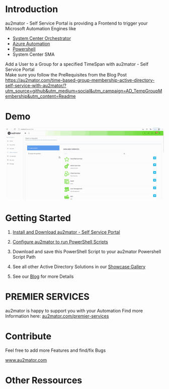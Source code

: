 # Introduction

au2mator - Self Service Portal is providing a Frontend to trigger your Microsoft Automation Engines like

- <a href="https://www.au2mator.com/orchestrator/?utm_source=github&utm_medium=social&utm_campaign=AD_TempGroupMembership&utm_content=Readme" target="_blank">System Center Orchestrator</a>
- <a href="https://www.au2mator.com/AzureAutomation/?utm_source=github&utm_medium=social&utm_campaign=AD_TempGroupMembership&utm_content=Readme" target="_blank">Azure Automation</a>
- <a href="https://www.au2mator.com/Powershell/?utm_source=github&utm_medium=social&utm_campaign=AD_TempGroupMembership&utm_content=Readme" target="_blank">Powershell</a>
- System Center SMA

Add a User to a Group for a specified TimeSpan with au2mator - Self Service Portal
<br>
Make sure you follow the PreRequisites from the Blog Post
https://au2mator.com/time-based-group-membership-active-directory-self-service-with-au2mator/?utm_source=github&utm_medium=social&utm_campaign=AD_TempGroupMembership&utm_content=Readme




# Demo
![Demo](/DEMO/AD-TimeBasedGroupMembership.gif)

# Getting Started

1.	<a href="https://au2mator.com/documentation/install-or-update-au2mator-self-service-portal/?utm_source=github&utm_medium=social&utm_campaign=AD_TempGroupMembership&utm_content=Readme" target="_blank">Install and Download au2mator - Self Service Portal</a>

2.	<a href="https://au2mator.com/documentation/use-powershell-with-au2mator/?utm_source=github&utm_medium=social&utm_campaign=AD_TempGroupMembership&utm_content=Readme" target="_blank">Configure au2mator to run PowerShell Scripts</a>

3.	Download and save this PowerShell Script to your au2mator Powershell Script Path

4. See all other Active Directory Solutions in our <a href="https://au2mator.com/active-directory/?utm_source=github&utm_medium=social&utm_campaign=AD_TempGroupMembership&utm_content=Readme">Showcase Gallery</a>

5. See our <a href="https://au2mator.com/blog/?utm_source=github&utm_medium=social&utm_campaign=AD_TempGroupMembership&utm_content=Readme">Blog</a> for more Details


# PREMIER SERVICES

au2mator is happy to support you with your Automation
Find more Information here: <a href="https://au2mator.com/premier-services/?utm_source=github&utm_medium=social&utm_campaign=AD_TempGroupMembership&utm_content=Readme" target="_blank">au2mator.com/premier-services</a>


# Contribute

Feel free to add more Features and find/fix Bugs

<a href="https://au2mator.com/?utm_source=github&utm_medium=social&utm_campaign=AD_TempGroupMembership&utm_content=Readme" target="_blank">www.au2mator.com</a>

# Other Ressources
